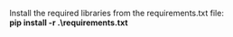 Install the required libraries from the requirements.txt file:</br>
<b>pip install -r .\requirements.txt</b>

